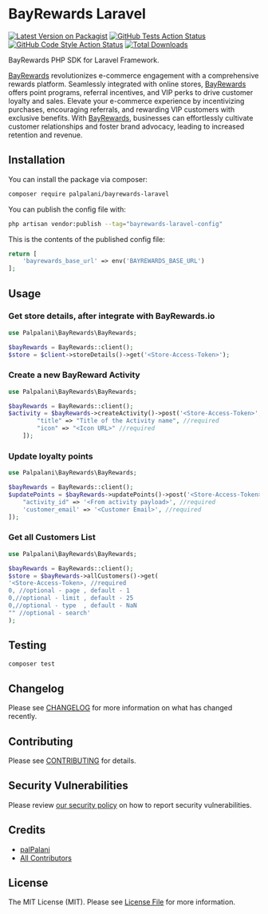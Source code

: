 # BayRewards Laravel

[![Latest Version on Packagist](https://img.shields.io/packagist/v/palpalani/bayrewards-laravel.svg?style=flat-square)](https://packagist.org/packages/palpalani/bayrewards-laravel)
[![GitHub Tests Action Status](https://img.shields.io/github/actions/workflow/status/palpalani/bayrewards-laravel/run-tests.yml?branch=main&label=tests&style=flat-square)](https://github.com/palpalani/bayrewards-laravel/actions?query=workflow%3Arun-tests+branch%3Amain)
[![GitHub Code Style Action Status](https://img.shields.io/github/actions/workflow/status/palpalani/bayrewards-laravel/fix-php-code-style-issues.yml?branch=main&label=code%20style&style=flat-square)](https://github.com/palpalani/bayrewards-laravel/actions?query=workflow%3A"Fix+PHP+code+style+issues"+branch%3Amain)
[![Total Downloads](https://img.shields.io/packagist/dt/palpalani/bayrewards-laravel.svg?style=flat-square)](https://packagist.org/packages/palpalani/bayrewards-laravel)

BayRewards PHP SDK for Laravel Framework.

[BayRewards](https://bayrewards.io) revolutionizes e-commerce engagement with a comprehensive rewards platform. Seamlessly integrated with online stores, [BayRewards](https://bayrewards.io) offers point programs, referral incentives, and VIP perks to drive customer loyalty and sales. Elevate your e-commerce experience by incentivizing purchases, encouraging referrals, and rewarding VIP customers with exclusive benefits. With [BayRewards](https://bayrewards.io), businesses can effortlessly cultivate customer relationships and foster brand advocacy, leading to increased retention and revenue.

## Installation

You can install the package via composer:

```bash
composer require palpalani/bayrewards-laravel
```

You can publish the config file with:

```bash
php artisan vendor:publish --tag="bayrewards-laravel-config"
```

This is the contents of the published config file:

```php
return [
    'bayrewards_base_url' => env('BAYREWARDS_BASE_URL')
];
```

## Usage

### Get store details, after integrate with BayRewards.io

```php
use Palpalani\BayRewards\BayRewards;

$bayRewards = BayRewards::client();
$store = $client->storeDetails()->get('<Store-Access-Token>');
```

### Create a new BayReward Activity

```php
use Palpalani\BayRewards\BayRewards;

$bayRewards = BayRewards::client();
$activity = $bayRewards->createActivity()->post('<Store-Access-Token>', [
        "title" => "Title of the Activity name", //required
        "icon" => "<Icon URL>" //required
    ]);
```

### Update loyalty points 

```php
use Palpalani\BayRewards\BayRewards;

$bayRewards = BayRewards::client();
$updatePoints = $bayRewards->updatePoints()->post('<Store-Access-Token>', [
    "activity_id" => '<From activity payload>', //required
    'customer_email' => '<Customer Email>', //required
]);
```

### Get all Customers List

```php
use Palpalani\BayRewards\BayRewards;

$bayRewards = BayRewards::client();
$store = $bayRewards->allCustomers()->get(
'<Store-Access-Token>, //required  
0, //optional - page , default - 1    
0,//optional - limit , default - 25    
0,//optional - type  , default - NaN    
"" //optional - search'
);
```


## Testing

```bash
composer test
```

## Changelog

Please see [CHANGELOG](CHANGELOG.md) for more information on what has changed recently.

## Contributing

Please see [CONTRIBUTING](CONTRIBUTING.md) for details.

## Security Vulnerabilities

Please review [our security policy](../../security/policy) on how to report security vulnerabilities.

## Credits

- [palPalani](https://github.com/palpalani)
- [All Contributors](../../contributors)

## License

The MIT License (MIT). Please see [License File](LICENSE.md) for more information.
